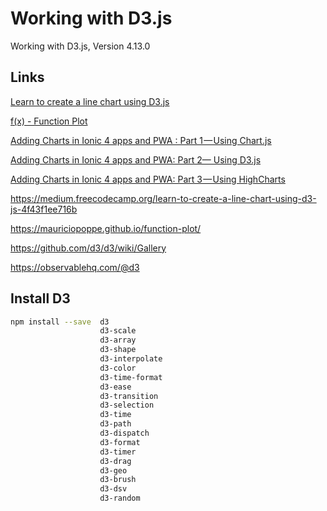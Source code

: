 # Working with D3.js

Working with D3.js, Version 4.13.0

## Links

[Learn to create a line chart using D3.js](https://medium.freecodecamp.org/learn-to-create-a-line-chart-using-d3-js-4f43f1ee716b)

[f(x) - Function Plot](https://mauriciopoppe.github.io/function-plot/)

[Adding Charts in Ionic 4 apps and PWA : Part 1 — Using Chart.js](https://enappd.com/blog/charts-in-ionic-4-apps-and-pwa-part-1/52/)

[Adding Charts in Ionic 4 apps and PWA: Part 2— Using D3.js](https://enappd.com/blog/adding-charts-in-ionic-4-apps-and-pwa-part-2/54/)

[Adding Charts in Ionic 4 apps and PWA: Part 3 — Using HighCharts](https://enappd.com/blog/adding-charts-in-ionic-4-apps-and-pwa-part-3/60/)

https://medium.freecodecamp.org/learn-to-create-a-line-chart-using-d3-js-4f43f1ee716b

https://mauriciopoppe.github.io/function-plot/

https://github.com/d3/d3/wiki/Gallery

https://observablehq.com/@d3

## Install D3

```bash
npm install --save  d3
                    d3-scale
                    d3-array
                    d3-shape
                    d3-interpolate
                    d3-color
                    d3-time-format
                    d3-ease
                    d3-transition
                    d3-selection
                    d3-time
                    d3-path
                    d3-dispatch
                    d3-format
                    d3-timer
                    d3-drag
                    d3-geo
                    d3-brush
                    d3-dsv
                    d3-random
```
